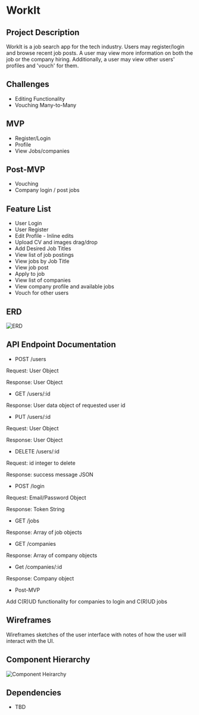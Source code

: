 # WorkIt

## Project Description

WorkIt is a job search app for the tech industry. Users may register/login and browse recent job posts. A user may view more information on both the job or the company hiring. Additionally, a user may view other users' profiles and 'vouch' for them.

## Challenges

- Editing Functionality
- Vouching Many-to-Many

## MVP

- Register/Login
- Profile 
- View Jobs/companies

## Post-MVP

- Vouching
- Company login / post jobs

## Feature List

- User Login
- User Register
- Edit Profile - Inline edits
- Upload CV and images drag/drop
- Add Desired Job Titles
- View list of job postings
- View jobs by Job Title
- View job post
- Apply to job
- View list of companies
- View company profile and available jobs
- Vouch for other users

## ERD

![ERD](https://i.imgur.com/ojOMZdd.jpg)

## API Endpoint Documentation

- POST /users

Request: User Object

Response: User Object

- GET /users/:id

Response: User data object of requested user id

- PUT /users/:id

Request: User Object

Response: User Object

- DELETE /users/:id

Request: id integer to delete

Response: success message JSON

- POST /login

Request: Email/Password Object

Response: Token String

- GET /jobs

Response: Array of job objects

- GET /companies

Response: Array of company objects

- Get /companies/:id

Response: Company object

- Post-MVP

Add C(R)UD functionality for companies to login and C(R)UD jobs


## Wireframes

Wireframes sketches of the user interface with notes of how the user will interact with the UI.

## Component Hierarchy

![Component Heirarchy](https://i.imgur.com/nQnJwCO.jpg)

## Dependencies

- TBD
